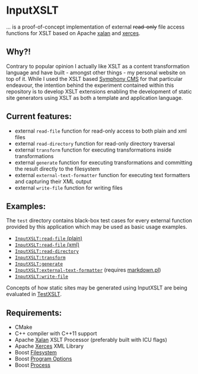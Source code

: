 # InputXSLT

... is a proof-of-concept implementation of external ~~read-only~~ file access functions for XSLT based on Apache [xalan](https://xalan.apache.org/) and [xerces](https://xerces.apache.org/).

## Why?!

Contrary to popular opinion I actually like XSLT as a content transformation language and have built - amongst other things - my personal website on top of it. While I used the XSLT based [Symphony CMS](http://www.getsymphony.com/)  for that particular endeavour, the intention behind the experiment contained within this repository is to develop XSLT extensions enabling the development of static site generators using XSLT as both a template and application language.

## Current features:

- external `read-file` function for read-only access to both plain and xml files
- external `read-directory` function for read-only directory traversal
- external `transform` function for executing transformations inside transformations
- external `generate` function for executing transformations and committing the result directly to the filesystem
- external `external-text-formatter` function for executing text formatters and capturing their XML output
- external `write-file` function for writing files

## Examples:

The `test` directory contains black-box test cases for every external function provided by this application which may be used as basic usage examples.

- [`InputXSLT:read-file` (plain)](test/read_file/transformation.xsl)
- [`InputXSLT:read-file` (xml)](test/read_xml_file/transformation.xsl)
- [`InputXSLT:read-directory`](test/read_directory/transformation.xsl)
- [`InputXSLT:transform`](test/transform/transformation.xsl)
- [`InputXSLT:generate`](test/generate/transformation.xsl)
- [`InputXSLT:external-text-formatter`](test/external_text_formatter/transformation.xsl) (requires [markdown.pl](http://daringfireball.net/projects/markdown/))
- [`InputXSLT:write-file`](test/write_file/transformation.xsl)

Concepts of how static sites may be generated using InputXSLT are being evaluated in [TestXSLT](https://github.com/KnairdA/TestXSLT).

## Requirements:

- CMake
- C++ compiler with C++11 support
- Apache [Xalan](https://xalan.apache.org/) XSLT Processor (preferably built with ICU flags)
- Apache [Xerces](https://xerces.apache.org/) XML Library
- Boost [Filesystem](http://www.boost.org/doc/libs/1_55_0/libs/filesystem/doc/index.htm)
- Boost [Program Options](http://www.boost.org/doc/libs/1_55_0/doc/html/program_options.html)
- Boost [Process](http://www.highscore.de/boost/process/index.html)
